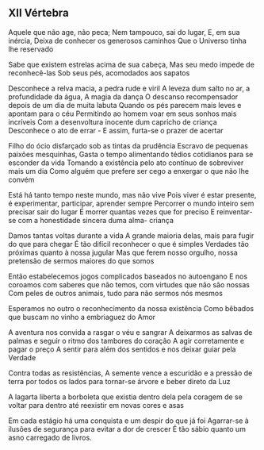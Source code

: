 ## XII Vértebra

Aquele que não age, não peca;
Nem tampouco, sai do lugar,
E, em sua inércia,
Deixa de conhecer os generosos caminhos
Que o Universo tinha lhe reservado

Sabe que existem estrelas acima de sua cabeça,
Mas seu medo impede de reconhecê-las
Sob seus pés, acomodados aos sapatos

Desconhece a relva macia, a pedra rude e viril
A leveza dum salto no ar, a profundidade da água,
A magia da dança
O descanso recompensador depois de um dia de muita labuta
Quando os pés parecem mais leves e apontam para o céu
Permitindo ao homem voar em seus sonhos mais incríveis
Com a desenvoltura inocente dum capricho de criança
Desconhece o ato de errar -
E assim, furta-se o prazer de acertar

Filho do ócio disfarçado sob as tintas da prudência
Escravo de pequenas paixões mesquinhas,
Gasta o tempo alimentando tédios cotidianos para se esconder da vida
Tomando a existência pelo ato contínuo de sobreviver mais um dia
Como alguém que prefere ser cego a enxergar o que não lhe convém

Está há tanto tempo neste mundo, mas não vive
Pois viver é estar presente, é experimentar, participar, aprender sempre
Percorrer o mundo inteiro sem precisar sair do lugar
É morrer quantas vezes que for preciso
E reinventar-se com a honestidade sincera duma alma- criança

Damos tantas voltas durante a vida
A grande maioria delas, mais para fugir do que para chegar
É tão difícil reconhecer o que é simples
Verdades tão próximas quanto à nossa jugular
Mas que ferem nosso orgulho, nossa pretensão de sermos maiores do que somos

Então estabelecemos jogos complicados baseados no autoengano
E nos coroamos com saberes que não temos, com virtudes que não são nossas
Com peles de outros animais, tudo para não sermos nós mesmos

Esperamos no outro o reconhecimento da nossa existência
Como bêbados que buscam no vinho a embriaguez do Amor

A aventura nos convida a rasgar o véu e sangrar
A deixarmos as salvas de palmas e seguir o ritmo dos tambores do coração
A agir corretamente e pagar o preço
A sentir para além dos sentidos e nos deixar guiar pela Verdade

Contra todas as resistências,
A semente vence a escuridão e a pressão de terra por todos os lados
para tornar-se árvore e beber direto da Luz

A lagarta liberta a borboleta que existia dentro dela
pela coragem de se voltar para dentro até reexistir em novas cores e asas

Em cada estágio há uma conquista e um despir do que já foi
Agarrar-se à ilusões de segurança para evitar a dor de crescer
É tão sábio quanto um asno carregado de livros.
